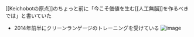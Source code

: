 
[[Keichobotの原点]]のちょっと前に「今こそ価値を生む[[人工無脳]]を作るべきでは」と書いていた
- 2014年前半にクリーンランゲージのトレーニングを受けている
![image](https://gyazo.com/c0daa023c63140ab24cbbfa9be0d9d3b/thumb/1000)

